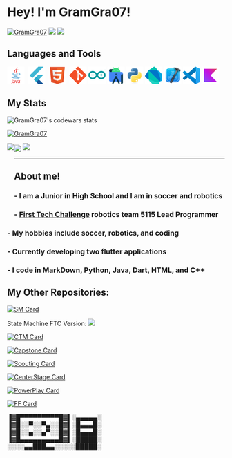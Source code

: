 # Hey! I'm GramGra07!
<a href="https://github.com/GramGra07" target="_blank"><img src="https://komarev.com/ghpvc/?username=GramGra07&label=Profile%20views&color=0e75b6&style=flat" alt="GramGra07" /></a>
<a href="https://github.com/GramGra07" target="_blank"><img src="https://img.shields.io/badge/GitHub-100000?style=for-the-badge&logo=github&logoColor=white" target="_blank"></a>
<a href="mailto:gentrified.apps@gmail.com" target="_blank"><img src="https://img.shields.io/badge/Email%20Me-8A2BE2" target="_blank"></a>

## Languages and Tools

<div>
  <img src="https://github.com/devicons/devicon/blob/master/icons/java/java-original-wordmark.svg" title="Java" alt="Java" width="40" height="40"/>&nbsp;
  <img src="https://github.com/devicons/devicon/blob/master/icons/flutter/flutter-original.svg" title="Flutter" alt="Flutter" width="40" height="40"/>&nbsp;
  <img src="https://github.com/devicons/devicon/blob/master/icons/html5/html5-original.svg" title="HTML5" alt="HTML" width="40" height="40"/>&nbsp;
  <img src="https://github.com/devicons/devicon/blob/master/icons/git/git-original.svg" title="Git" **alt="Git" width="40" height="40"/>
  <img src="https://github.com/devicons/devicon/blob/master/icons/arduino/arduino-original.svg" title="arduino" **alt="arduino" width="40" height="40"/>
  <img src="https://github.com/devicons/devicon/blob/master/icons/androidstudio/androidstudio-original.svg" title="android" **alt="android" width="40" height="40"/>
  <img src="https://github.com/devicons/devicon/blob/master/icons/python/python-original.svg" title="python" **alt="python" width="40" height="40"/>
  <img src="https://github.com/devicons/devicon/blob/master/icons/dart/dart-original.svg" title="dart" **alt="dart" width="40" height="40"/>
  <img src="https://github.com/devicons/devicon/blob/master/icons/xcode/xcode-original.svg" title="xcode" **alt="xcode" width="40" height="40"/>
  <img src="https://github.com/devicons/devicon/blob/master/icons/vscode/vscode-original.svg" title="vscode" **alt="vscode" width="40" height="40"/>
  <img src="https://github.com/devicons/devicon/blob/master/icons/kotlin/kotlin-original.svg" title="kotlin" **alt="kotlin" width="40" height="40"/>
  
</div>

## My Stats

![GramGra07's codewars stats](https://www.codewars.com/users/GramGra07/badges/large)

<p align="left"> <a href="https://github.com/ryo-ma/github-profile-trophy"><img src="https://github-profile-trophy.vercel.app/?username=GramGra07&theme=darkhub" alt="GramGra07" /></a> </p>
<img align="center" src="http://github-profile-summary-cards.vercel.app/api/cards/profile-details?username=GramGra07&theme=dark" height="180em" />

<img height="180em" align = "left" src="https://github-readme-stats.vercel.app/api?username=GramGra07&show_icons=true&hide_border=true&count_private=true&include_all_commits=true&theme=dark" />
<img height="180em" src="https://github-readme-stats.vercel.app/api/top-langs/?username=GramGra07&theme=dark&exclude_repo=road-runner-quickstart,OLD_FtcRobotController-10448-2022-23,FTC-RobotController-2021-10448,FtcRobotController_2023-24" />

----


## About me!

### - I am a Junior in High School and I am in soccer and robotics

### - [First Tech Challenge][ftc] robotics team 5115 Lead Programmer

### - My hobbies include soccer, robotics, and coding

### - Currently developing two flutter applications

### - I code in MarkDown, Python, Java, Dart, HTML, and C++

## My Other Repositories:

[![SM Card](https://github-readme-stats.vercel.app/api/pin/?username=GramGra07&theme=dark&repo=StateMachineFTC)](https://github.com/GramGra07/StateMachineFTC)

State Machine FTC Version: [![](https://jitpack.io/v/GramGra07/StateMachineFTC.svg)](https://jitpack.io/#GramGra07/StateMachineFTC)

[![CTM Card](https://github-readme-stats.vercel.app/api/pin/?username=GramGra07&theme=dark&repo=WHS-FTC-GramGra07-Code_Training_Module)](https://github.com/GramGra07/WHS-FTC-GramGra07-Code_Training_Module)

[![Capstone Card](https://github-readme-stats.vercel.app/api/pin/?username=GramGra07&theme=dark&repo=RE-Capstone-Project)](https://github.com/GramGra07/RE-Capstone-Project)

[![Scouting Card](https://github-readme-stats.vercel.app/api/pin/?username=GramGra07&theme=dark&repo=FTCScoutingLogger)](https://github.com/GramGra07/FTCScoutingLogger)

[![CenterStage Card](https://github-readme-stats.vercel.app/api/pin/?username=GramGra07&theme=dark&repo=FtcRobotController_2023-24)](https://github.com/GramGra07/FtcRobotController_2023-24)

[![PowerPlay Card](https://github-readme-stats.vercel.app/api/pin/?username=GramGra07&theme=dark&repo=FtcRobotController-10448-2022-23)](https://github.com/GramGra07/FtcRobotController-10448-2022-23)

[![FF Card](https://github-readme-stats.vercel.app/api/pin/?username=GramGra07&theme=dark&repo=FTC-RobotController-2021-10448)](https://github.com/GramGra07/FTC-RobotController-2021-10448)

▐▓█▀▀▀▀▀▀▀▀▀█▓▌░▄▄▄▄▄░                                        
▐▓█░░▀░░▀▄░░█▓▌░█▄▄▄█░                                        
▐▓█░░▄░░▄▀░░█▓▌░█▄▄▄█░                                        
▐▓█▄▄▄▄▄▄▄▄▄█▓▌░█████░                                        
░░░░▄▄███▄▄░░░░░█████░

[prof]: https://github.com/GramGra07
[gitkrakena]:https://www.gitkraken.com/
[vsca]: https://code.visualstudio.com/
[as]: https://developer.android.com/studio
[githuba]: https://github.com/
[ftc]: https://www.firstinspires.org/robotics/ftc
[freight]: https://github.com/GramGra07/FtcRobotController-10448-2021
[power]: https://github.com/GramGra07/FtcRobotController-10448-2022-23
[train]: https://github.com/GramGra07/WHS-FTC-GramGra07-Code_Training_Mod
[scout]: https://github.com/GramGra07/FTCScoutingLogger
[feed]: https://gramgra07.github.io/CTMWeb/
[stage]: https://github.com/GramGra07/FtcRobotController_2023-24
[cap]: https://github.com/GramGra07/RE-Capstone-Project
[aoc]: https://github.com/GramGra07/AdventOfCode2023
[sm]: https://github.com/GramGra07/StateMachineFTC
